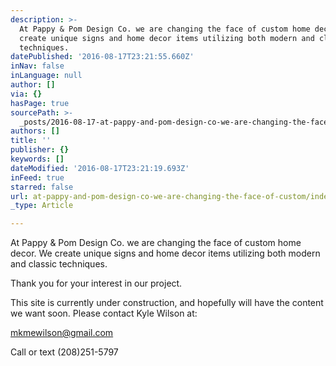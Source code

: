 ```yaml
---
description: >-
  At Pappy & Pom Design Co. we are changing the face of custom home decor. We
  create unique signs and home decor items utilizing both modern and classic
  techniques.
datePublished: '2016-08-17T23:21:55.660Z'
inNav: false
inLanguage: null
author: []
via: {}
hasPage: true
sourcePath: >-
  _posts/2016-08-17-at-pappy-and-pom-design-co-we-are-changing-the-face-of-custom.md
authors: []
title: ''
publisher: {}
keywords: []
dateModified: '2016-08-17T23:21:19.693Z'
inFeed: true
starred: false
url: at-pappy-and-pom-design-co-we-are-changing-the-face-of-custom/index.html
_type: Article

---
```

At Pappy & Pom Design Co. we are changing the face of custom home decor. We create unique signs and home decor items utilizing both modern and classic techniques.

Thank you for your interest in our project.

This site is currently under construction, and hopefully will have the content we want soon. Please contact Kyle Wilson at:

mkmewilson@gmail.com

Call or text (208)251-5797